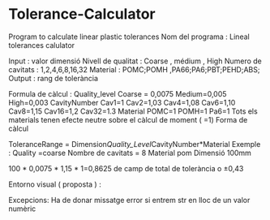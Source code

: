 # Tolerance-Calculator
Program to calculate linear plastic tolerances 
Nom del programa : Lineal tolerances calulator

Input : valor dimensió 
Nivell de qualitat : Coarse , médium , High 
Numero de cavitats : 1,2,4,6,8,16,32
Material : POMC;POMH ,PA66;PA6;PBT;PEHD;ABS;
Output : rang de tolerància 

Formula de càlcul :
Quality_level
Coarse = 0,0075
Medium=0,005
High=0,003
CavityNumber
Cav1=1
Cav2=1,03
Cav4=1,08
Cav6=1,10
Cav8=1,15
Cav16=1,2
Cav32=1.3
Material 
POMC=1
POMH=1
Pa6=1 
Tots els materials tenen efecte neutre sobre el càlcul de moment ( =1) 
Forma de càlcul 

ToleranceRange = Dimension*Quality_Level*CavityNumber*Material
Exemple :
Quality =coarse 
Nombre de cavitats = 8 
Material pom 
Dimensió 100mm 

100 * 0,0075 * 1,15 * 1=0,8625 de camp de total de tolerància o ±0,43  



Entorno visual  ( proposta ) :

 

Excepcions:
Ha de donar missatge error si entrem str en lloc de un valor numèric 
 
